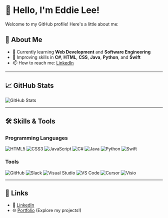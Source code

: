 # 👋 Hello, I'm Eddie Lee!

Welcome to my GitHub profile! Here's a little about me:

## 🌟 About Me
- 🔭 Currently learning **Web Development** and **Software Engineering**
- 🌱 Improving skills in **C#**, **HTML**, **CSS**, **Java**, **Python**, and **Swift**
- 📫 How to reach me: [LinkedIn](https://www.linkedin.com/in/eddie-lee-7b7271229/)

---

## 📈 GitHub Stats
![GitHub Stats](https://github-readme-stats.vercel.app/api?username=Eddie000321&show_icons=true&theme=radical)

---

## 🛠️ Skills & Tools

### Programming Languages
![HTML5](https://img.shields.io/badge/-HTML5-E34F26?logo=html5&logoColor=white)
![CSS3](https://img.shields.io/badge/-CSS3-1572B6?logo=css3&logoColor=white)
![JavaScript](https://img.shields.io/badge/-JavaScript-F7DF1E?logo=javascript&logoColor=black)
![C#](https://img.shields.io/badge/-C%23-239120?logo=csharp&logoColor=white)
![Java](https://img.shields.io/badge/-Java-007396?logo=java&logoColor=white)
![Python](https://img.shields.io/badge/-Python-3776AB?logo=python&logoColor=white)
![Swift](https://img.shields.io/badge/-Swift-FA7343?logo=swift&logoColor=white)

### Tools
![GitHub](https://img.shields.io/badge/-GitHub-181717?logo=github&logoColor=white)
![Slack](https://img.shields.io/badge/-Slack-4A154B?logo=slack&logoColor=white)
![Visual Studio](https://img.shields.io/badge/-Visual%20Studio-5C2D91?logo=visualstudio&logoColor=white)
![VS Code](https://img.shields.io/badge/-VS%20Code-007ACC?logo=visualstudiocode&logoColor=white)
![Cursor](https://img.shields.io/badge/-Cursor-333333?logo=cursor&logoColor=white)
![Visio](https://img.shields.io/badge/-Visio-3955A3?logo=microsoftvisio&logoColor=white)

---

## 🔗 Links
- 💼 [LinkedIn](https://www.linkedin.com/in/eddie-lee-7b7271229/)
- 🌐 [Portfolio](http://studentweb.cencol.ca/jlee661/project/index.html) (Explore my projects!)
